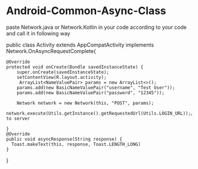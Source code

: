 # Android-Common-Async-Class
paste Network.java or Network.Kotlin in your code according to your code and call it in following way


public class Activity extends AppCompatActivity implements Network.OnAsyncRequestComplete{

    @Override
    protected void onCreate(Bundle savedInstanceState) {
        super.onCreate(savedInstanceState);
        setContentView(R.layout.activity);
         ArrayList<NameValuePair> params = new ArrayList<>();
        params.add(new BasicNameValuePair("username", "Test User"));
        params.add(new BasicNameValuePair("password", "12345"));
        
        Network network = new Network(this, "POST", params);
        network.execute(Utils.getInstance().getRequestedUrl(Utils.LOGIN_URL));//Url to server
     
    }
    @Override
    public void asyncResponse(String response) {
      Toast.makeText(this, response, Toast.LENGTH_LONG)
    }
}

